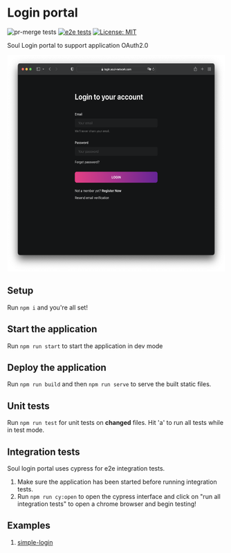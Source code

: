 # Login portal

![pr-merge tests](https://github.com/soul-project/login-portal/actions/workflows/pr-merge.yml/badge.svg)
[![e2e tests](https://github.com/soul-project/login-portal/actions/workflows/e2e.yml/badge.svg)](https://github.com/soul-project/login-portal/actions/workflows/e2e.yml)
[![License: MIT](https://img.shields.io/badge/License-MIT-yellow.svg)](https://opensource.org/licenses/MIT)

Soul Login portal to support application OAuth2.0

<img src="resources/screenshot.png" height="500px" />

## Setup

Run `npm i` and you're all set!

## Start the application

Run `npm run start` to start the application in dev mode

## Deploy the application

Run `npm run build` and then `npm run serve` to serve the built static files.

## Unit tests

Run `npm run test` for unit tests on **changed** files. Hit 'a' to run all tests while in test mode.

## Integration tests

Soul login portal uses cypress for e2e integration tests.

1. Make sure the application has been started before running integration tests.
2. Run `npm run cy:open` to open the cypress interface and click on "run all integration tests" to open a chrome browser and begin testing!

## Examples

1. [simple-login](https://github.com/soul-project/login-portal/blob/main/examples/simple-login)
